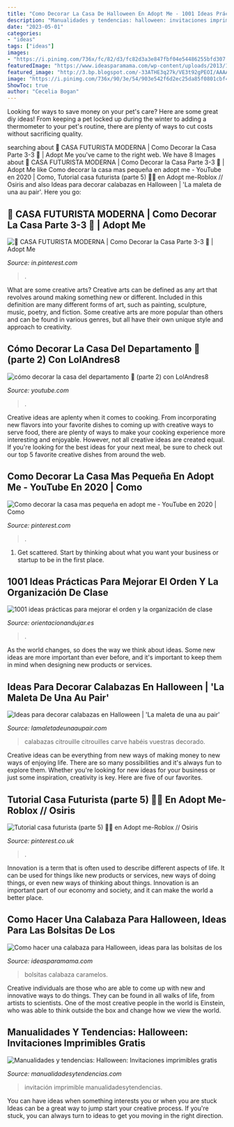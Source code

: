 ```yaml
---
title: "Como Decorar La Casa De Halloween En Adopt Me - 1001 Ideas Prácticas Para Mejorar El Orden Y La Organización De Clase"
description: "Manualidades y tendencias: halloween: invitaciones imprimibles gratis"
date: "2023-05-01"
categories:
- "ideas"
tags: ["ideas"]
images:
- "https://i.pinimg.com/736x/fc/82/d3/fc82d3a3e847fbf04e54486255bfd307.jpg"
featuredImage: "https://www.ideasparamama.com/wp-content/uploads/2013/10/bolsitas-halloween.jpg"
featured_image: "http://3.bp.blogspot.com/-33ATHE3q27k/VE3t92gPEOI/AAAAAAAAJjs/8fdYSk1626g/s1600/9230ec266a1b52a4278ca9aea61e634d.jpg"
image: "https://i.pinimg.com/736x/90/3e/54/903e542f6d2ec25da85f0801cbf4a9a8.jpg"
ShowToc: true
author: "Cecelia Bogan"
---
```



Looking for ways to save money on your pet's care? Here are some great diy ideas! From keeping a pet locked up during the winter to adding a thermometer to your pet's routine, there are plenty of ways to cut costs without sacrificing quality.

	

		
searching about 💎 CASA FUTURISTA MODERNA | Como Decorar la Casa Parte 3-3 💎 | Adopt Me you've came to the right web. We have 8 Images about 💎 CASA FUTURISTA MODERNA | Como Decorar la Casa Parte 3-3 💎 | Adopt Me like Como decorar la casa mas pequeña en adopt me - YouTube en 2020 | Como, Tutorial casa futurista (parte 5) 👶🏻 en Adopt me-Roblox // Osiris and also Ideas para decorar calabazas en Halloween | &#039;La maleta de una au pair&#039;. Here you go:
		
    
## 💎 CASA FUTURISTA MODERNA | Como Decorar La Casa Parte 3-3 💎 | Adopt Me

<img loading=lazy src="https://i.pinimg.com/736x/fc/82/d3/fc82d3a3e847fbf04e54486255bfd307.jpg" onerror="this.onerror=null;this.src='https://tse3.mm.bing.net/th?id=OIP.iOHZ2SmX_CUx8opyGjvYxAHaFj&amp;pid=15.1';" alt="💎 CASA FUTURISTA MODERNA | Como Decorar la Casa Parte 3-3 💎 | Adopt Me">

_Source: in.pinterest.com_

>. 

	

What are some creative arts?
Creative arts can be defined as any art that revolves around making something new or different. Included in this definition are many different forms of art, such as painting, sculpture, music, poetry, and fiction. Some creative arts are more popular than others and can be found in various genres, but all have their own unique style and approach to creativity.

    
## Cómo Decorar La Casa Del Departamento 🍁 (parte 2) Con LolAndres8

<img loading=lazy src="https://i.ytimg.com/vi/9P4xttdxe1w/hqdefault.jpg" onerror="this.onerror=null;this.src='https://tse2.mm.bing.net/th?id=OIP.NCFdHe7MfhgnnnKIC_cStgHaFj&amp;pid=15.1';" alt="cómo decorar la casa del departamento 🍁 (parte 2) con LolAndres8">

_Source: youtube.com_

>. 

	

Creative ideas are aplenty when it comes to cooking. From incorporating new flavors into your favorite dishes to coming up with creative ways to serve food, there are plenty of ways to make your cooking experience more interesting and enjoyable. However, not all creative ideas are created equal. If you're looking for the best ideas for your next meal, be sure to check out our top 5 favorite creative dishes from around the web.

    
## Como Decorar La Casa Mas Pequeña En Adopt Me - YouTube En 2020 | Como

<img loading=lazy src="https://i.pinimg.com/736x/90/3e/54/903e542f6d2ec25da85f0801cbf4a9a8.jpg" onerror="this.onerror=null;this.src='https://tse2.mm.bing.net/th?id=OIP.txzd1Bvdvivmcdv6Dc_tlAHaFj&amp;pid=15.1';" alt="Como decorar la casa mas pequeña en adopt me - YouTube en 2020 | Como">

_Source: pinterest.com_

>. 

	

1. Get scattered. Start by thinking about what you want your business or startup to be in the first place.

    
## 1001 Ideas Prácticas Para Mejorar El Orden Y La Organización De Clase

<img loading=lazy src="https://i0.wp.com/www.orientacionandujar.es/wp-content/uploads/2018/01/Ideas-para-organizar-tu-clase-o-salón-Portada.jpg?fit=1200%2C624&amp;ssl=1" onerror="this.onerror=null;this.src='https://tse1.mm.bing.net/th?id=OIP.Puq-DLcHa6RHwDTI2dN3DAHaD2&amp;pid=15.1';" alt="1001 ideas prácticas para mejorar el orden y la organización de clase">

_Source: orientacionandujar.es_

>. 

	

As the world changes, so does the way we think about ideas. Some new ideas are more important than ever before, and it's important to keep them in mind when designing new products or services.

    
## Ideas Para Decorar Calabazas En Halloween | &#039;La Maleta De Una Au Pair&#039;

<img loading=lazy src="http://3.bp.blogspot.com/-33ATHE3q27k/VE3t92gPEOI/AAAAAAAAJjs/8fdYSk1626g/s1600/9230ec266a1b52a4278ca9aea61e634d.jpg" onerror="this.onerror=null;this.src='https://tse1.mm.bing.net/th?id=OIP.r49VkE_soePDLh-VKK_6YgHaJ3&amp;pid=15.1';" alt="Ideas para decorar calabazas en Halloween | &#039;La maleta de una au pair&#039;">

_Source: lamaletadeunaaupair.com_

>calabazas citrouille citrouilles carve habéis vuestras decorado. 

	

Creative ideas can be everything from new ways of making money to new ways of enjoying life. There are so many possibilities and it's always fun to explore them. Whether you're looking for new ideas for your business or just some inspiration, creativity is key. Here are five of our favorites.

    
## Tutorial Casa Futurista (parte 5) 👶🏻 En Adopt Me-Roblox // Osiris

<img loading=lazy src="https://i.pinimg.com/736x/4d/aa/5a/4daa5aa58357d5426a2e8ec1cdc511ef.jpg" onerror="this.onerror=null;this.src='https://tse2.mm.bing.net/th?id=OIP.IZyhg3xJQw24C85e62fctgHaFj&amp;pid=15.1';" alt="Tutorial casa futurista (parte 5) 👶🏻 en Adopt me-Roblox // Osiris">

_Source: pinterest.co.uk_

>. 

	

Innovation is a term that is often used to describe different aspects of life. It can be used for things like new products or services, new ways of doing things, or even new ways of thinking about things. Innovation is an important part of our economy and society, and it can make the world a better place.

    
## Como Hacer Una Calabaza Para Halloween, Ideas Para Las Bolsitas De Los

<img loading=lazy src="https://www.ideasparamama.com/wp-content/uploads/2013/10/bolsitas-halloween.jpg" onerror="this.onerror=null;this.src='https://tse3.mm.bing.net/th?id=OIP.1RwhORtjFZflNvhjNDHuHQHaGz&amp;pid=15.1';" alt="Como hacer una calabaza para Halloween, ideas para las bolsitas de los">

_Source: ideasparamama.com_

>bolsitas calabaza caramelos. 

	

Creative individuals are those who are able to come up with new and innovative ways to do things. They can be found in all walks of life, from artists to scientists. One of the most creative people in the world is Einstein, who was able to think outside the box and change how we view the world.

    
## Manualidades Y Tendencias: Halloween: Invitaciones Imprimibles Gratis

<img loading=lazy src="https://4.bp.blogspot.com/-ne1ySVN2W_k/Uk2yn9PT5ZI/AAAAAAAADX4/AqOZWCKPaWo/s1600/invitación+halloween+(480x297).jpg" onerror="this.onerror=null;this.src='https://tse2.mm.bing.net/th?id=OIP.wYQFZQlDk5ggwpHeavidAAHaEl&amp;pid=15.1';" alt="Manualidades y tendencias: Halloween: Invitaciones imprimibles gratis">

_Source: manualidadesytendencias.com_

>invitación imprimible manualidadesytendencias. 

	

You can have ideas when something interests you or when you are stuck
Ideas can be a great way to jump start your creative process. If you're stuck, you can always turn to ideas to get you moving in the right direction.

